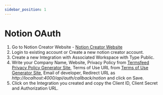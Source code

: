 ```yaml
---
sidebar_position: 1
---
```


# Notion OAuth

1. Go to Notion Creator Website - [Notion Creator Website](https://www.notion.so/profile/integrations)
2. Login to existing account or Create a new notion creator account.
3. Create a new Integration with Associated Workspace with Type Public.
4. Write your Company Name, Website, Privacy Policy from [Termsfeed Privacy Policy Generator Site](https://www.termsfeed.com), Terms of Use URL from [Terms of Use Generator Site](https://www.termsofusegenerator.net), Email of developer, Redirect URL as *http://localhost:4000/api/auth/callback/notion* and click on Save.
5. Click on the Integration you created and copy the Client ID, Client Secret and Authorization URL.

